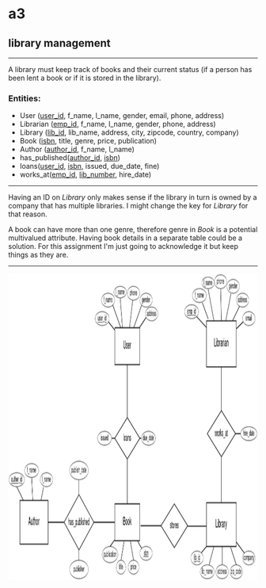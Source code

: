 # a3
## library management
---
A library must keep track of books and their current status (if a person has been lent a book or if it is stored in the library). <br />
### **Entities**: <br />
- User (<u>user_id</u>, f_name, l_name, gender, email, phone, address)
- Librarian (<u>emp_id</u>, f_name, l_name, gender, phone, address)
- Library (<u>lib_id</u>, lib_name, address, city, zipcode, country, company)
- Book (<u>isbn</u>, title, genre, price, publication)
- Author (<u>author_id</u>, f_name, l_name) <br />
- has_published(<u>author_id</u>, <u>isbn</u>)
- loans(<u>user_id</u>, <u>isbn</u>, issued, due_date, fine)
- works_at(<u>emp_id</u>, <u>lib_number</u>, hire_date)
---
Having an ID on *Library* only makes sense if the library in turn is owned by a company that has multiple libraries. I might change the key for *Library* for that reason.  

A book can have more than one genre, therefore genre in *Book* is a potential multivalued attribute. Having book details in a separate table could be a solution. For this assignment I'm just going to acknowledge it but keep things as they are.  

---
<img src="./img/library_db_ER.png" height=620px width=960px>
